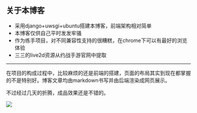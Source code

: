 ## 关于本博客
- 采用django+uwsgi+ubuntu搭建本博客，前端架构相对简单
- 本博客仅供自己平时发发牢骚
- 作为练手项目，对不同兼容性支持的很糟糕，在chrome下可以有最好的浏览体验
- 三三的live2d资源从约战手游官网中提取
-----

在项目的构成过程中，比较麻烦的还是前端的搭建，页面的布局其实到现在都掌握的不是特别好。博客文章均由markdown书写并由后端渲染成网页展示。

不过经过几天的折腾，成品效果还是不错的。

![](http://mmbiz.qpic.cn/mmbiz_png/t7ldnJiaD18p8utCTia8ZicBOYGMs0XyV3bmKU7KbTrtyoTpEibdgwIVZQbuv4jNLLwUDrbHnBKQOctx1yaOm2JNhw/640?wx_fmt=png)